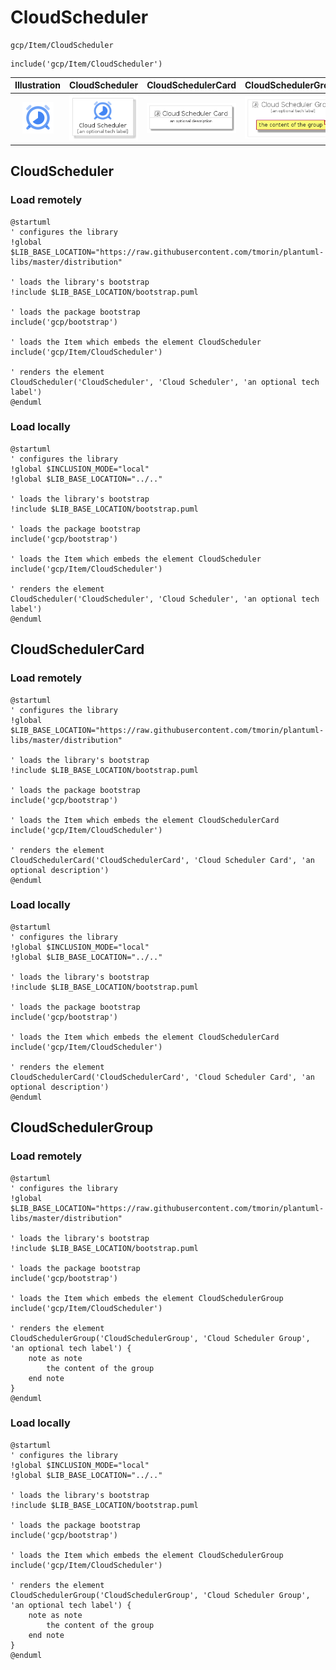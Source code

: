# CloudScheduler


```text
gcp/Item/CloudScheduler
```

```text
include('gcp/Item/CloudScheduler')
```



| Illustration | CloudScheduler | CloudSchedulerCard | CloudSchedulerGroup |
| :---: | :---: | :---: | :---: |
| ![illustration for Illustration](../../gcp/Item/CloudScheduler.png) | ![illustration for CloudScheduler](../../gcp/Item/CloudScheduler.Local.png) | ![illustration for CloudSchedulerCard](../../gcp/Item/CloudSchedulerCard.Local.png) | ![illustration for CloudSchedulerGroup](../../gcp/Item/CloudSchedulerGroup.Local.png) |




## CloudScheduler

### Load remotely
```plantuml
@startuml
' configures the library
!global $LIB_BASE_LOCATION="https://raw.githubusercontent.com/tmorin/plantuml-libs/master/distribution"

' loads the library's bootstrap
!include $LIB_BASE_LOCATION/bootstrap.puml

' loads the package bootstrap
include('gcp/bootstrap')

' loads the Item which embeds the element CloudScheduler
include('gcp/Item/CloudScheduler')

' renders the element
CloudScheduler('CloudScheduler', 'Cloud Scheduler', 'an optional tech label')
@enduml
```

### Load locally
```plantuml
@startuml
' configures the library
!global $INCLUSION_MODE="local"
!global $LIB_BASE_LOCATION="../.."

' loads the library's bootstrap
!include $LIB_BASE_LOCATION/bootstrap.puml

' loads the package bootstrap
include('gcp/bootstrap')

' loads the Item which embeds the element CloudScheduler
include('gcp/Item/CloudScheduler')

' renders the element
CloudScheduler('CloudScheduler', 'Cloud Scheduler', 'an optional tech label')
@enduml
```

## CloudSchedulerCard

### Load remotely
```plantuml
@startuml
' configures the library
!global $LIB_BASE_LOCATION="https://raw.githubusercontent.com/tmorin/plantuml-libs/master/distribution"

' loads the library's bootstrap
!include $LIB_BASE_LOCATION/bootstrap.puml

' loads the package bootstrap
include('gcp/bootstrap')

' loads the Item which embeds the element CloudSchedulerCard
include('gcp/Item/CloudScheduler')

' renders the element
CloudSchedulerCard('CloudSchedulerCard', 'Cloud Scheduler Card', 'an optional description')
@enduml
```

### Load locally
```plantuml
@startuml
' configures the library
!global $INCLUSION_MODE="local"
!global $LIB_BASE_LOCATION="../.."

' loads the library's bootstrap
!include $LIB_BASE_LOCATION/bootstrap.puml

' loads the package bootstrap
include('gcp/bootstrap')

' loads the Item which embeds the element CloudSchedulerCard
include('gcp/Item/CloudScheduler')

' renders the element
CloudSchedulerCard('CloudSchedulerCard', 'Cloud Scheduler Card', 'an optional description')
@enduml
```

## CloudSchedulerGroup

### Load remotely
```plantuml
@startuml
' configures the library
!global $LIB_BASE_LOCATION="https://raw.githubusercontent.com/tmorin/plantuml-libs/master/distribution"

' loads the library's bootstrap
!include $LIB_BASE_LOCATION/bootstrap.puml

' loads the package bootstrap
include('gcp/bootstrap')

' loads the Item which embeds the element CloudSchedulerGroup
include('gcp/Item/CloudScheduler')

' renders the element
CloudSchedulerGroup('CloudSchedulerGroup', 'Cloud Scheduler Group', 'an optional tech label') {
    note as note
        the content of the group
    end note
}
@enduml
```

### Load locally
```plantuml
@startuml
' configures the library
!global $INCLUSION_MODE="local"
!global $LIB_BASE_LOCATION="../.."

' loads the library's bootstrap
!include $LIB_BASE_LOCATION/bootstrap.puml

' loads the package bootstrap
include('gcp/bootstrap')

' loads the Item which embeds the element CloudSchedulerGroup
include('gcp/Item/CloudScheduler')

' renders the element
CloudSchedulerGroup('CloudSchedulerGroup', 'Cloud Scheduler Group', 'an optional tech label') {
    note as note
        the content of the group
    end note
}
@enduml
```

